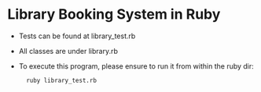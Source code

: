 # Library Booking System in Ruby

- Tests can be found at library_test.rb
- All classes are under library.rb
- To execute this program, please ensure to run it from within the ruby dir:

		ruby library_test.rb
